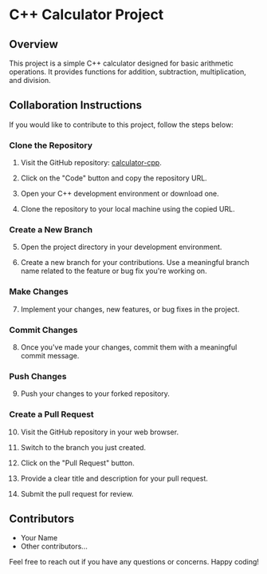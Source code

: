 # C++ Calculator Project

## Overview
This project is a simple C++ calculator designed for basic arithmetic operations. It provides functions for addition, subtraction, multiplication, and division.

## Collaboration Instructions
If you would like to contribute to this project, follow the steps below:

### Clone the Repository
1. Visit the GitHub repository: [calculator-cpp](https://github.com/your-username/calculator-cpp).
2. Click on the "Code" button and copy the repository URL.

3. Open your C++ development environment or download one.

4. Clone the repository to your local machine using the copied URL.

### Create a New Branch
5. Open the project directory in your development environment.

6. Create a new branch for your contributions. Use a meaningful branch name related to the feature or bug fix you're working on.

### Make Changes
7. Implement your changes, new features, or bug fixes in the project.

### Commit Changes
8. Once you've made your changes, commit them with a meaningful commit message.

### Push Changes
9. Push your changes to your forked repository.

### Create a Pull Request
10. Visit the GitHub repository in your web browser.

11. Switch to the branch you just created.

12. Click on the "Pull Request" button.

13. Provide a clear title and description for your pull request.

14. Submit the pull request for review.

## Contributors
- Your Name
- Other contributors...

Feel free to reach out if you have any questions or concerns. Happy coding!
